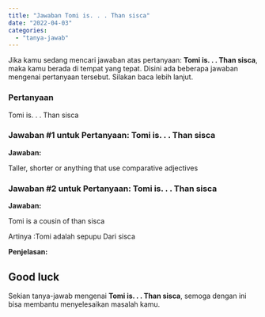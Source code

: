 ```yaml
---
title: "Jawaban Tomi is. . . Than sisca"
date: "2022-04-03"
categories: 
  - "tanya-jawab"
---
```


Jika kamu sedang mencari jawaban atas pertanyaan: **Tomi is. . . Than sisca**, maka kamu berada di tempat yang tepat. Disini ada beberapa jawaban mengenai pertanyaan tersebut. Silakan baca lebih lanjut.

### Pertanyaan

Tomi is. . . Than sisca

### Jawaban #1 untuk Pertanyaan: Tomi is. . . Than sisca

**Jawaban:**

Taller, shorter or anything that use comparative adjectives

### Jawaban #2 untuk Pertanyaan: Tomi is. . . Than sisca

**Jawaban:**

Tomi is a cousin of than sisca

Artinya :Tomi adalah sepupu Dari sisca

**Penjelasan:**

## Good luck

Sekian tanya-jawab mengenai **Tomi is. . . Than sisca**, semoga dengan ini bisa membantu menyelesaikan masalah kamu.

